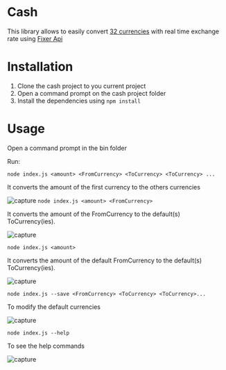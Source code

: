 # Cash

This library allows to easily convert [32 currencies](./lib/currencies.json) with real time exchange rate using [Fixer Api](./https://api.fixer.io/latest)


# Installation

1. Clone the cash project to you current project
2. Open a command prompt on the cash project folder
3. Install the dependencies using `npm install`

# Usage

Open a command prompt in the bin folder

Run:

`node index.js <amount> <FromCurrency> <ToCurrency> <ToCurrency> ...`

It converts the amount of the first currency to the others currencies

![capture](https://github.com/MiguelRamosF/3-musketeers/blob/master/cash/img/Capture1.PNGCapture1.png)
`node index.js <amount> <FromCurrency>`

It converts the amount of the FromCurrency to the default(s) ToCurrency(ies).

![capture](https://github.com/MiguelRamosF/3-musketeers/blob/master/cash/img/Capture1.PNGCapture2.png)

`node index.js <amount>`

It converts the amount of the default FromCurrency to the default(s) ToCurrency(ies).

![capture](https://github.com/MiguelRamosF/3-musketeers/blob/master/cash/img/Capture1.PNGCapture3.png)

`node index.js --save <FromCurrency> <ToCurrency> <ToCurrency>...`

To modify the default currencies 

![capture](https://github.com/MiguelRamosF/3-musketeers/blob/master/cash/img/Capture1.PNGCapture4.png)

`node index.js --help`

To see the help commands

![capture](https://github.com/MiguelRamosF/3-musketeers/blob/master/cash/img/Capture1.PNGCapture5.png)

